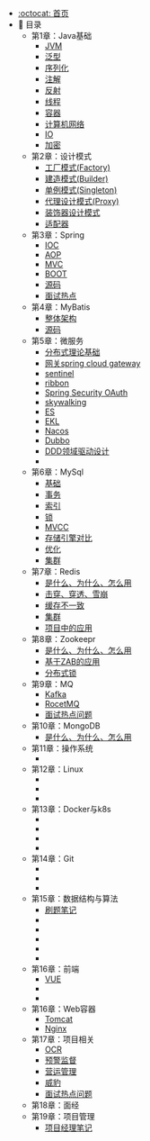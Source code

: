 - [:octocat: 首页](/README)
- :memo: 目录 
    - 第1章：Java基础
       - [JVM](./md/pdf/01-%E4%BB%8EJDK%E6%BA%90%E7%A0%81%E7%BA%A7%E5%88%AB%E5%BD%BB%E5%BA%95%E5%89%96%E6%9E%90JVM%E7%B1%BB%E5%8A%A0%E8%BD%BD%E6%9C%BA%E5%88%B6.pdf)
       - [泛型]()
       - [序列化]()
       - [注解]()
       - [反射]()
       - [线程]()
       - [容器]()
       - [计算机网络]()
       - [IO]()
       - [加密]()
    - 第2章：设计模式
       - [工厂模式(Factory)]()
       - [建造模式(Builder)]()
       - [单例模式(Singleton)]()
       - [代理设计模式(Proxy)]()
       - [装饰器设计模式]()
       - [适配器]()
    - 第3章：Spring
       - [IOC]()
       - [AOP]()
       - [MVC]() 
       - [BOOT]()
       - [源码]()
       - [面试热点]()    
    - 第4章：MyBatis
       - [整体架构]()  
       - [源码]()   
    - 第5章：微服务 
       - [分布式理论基础]() 
       - [网关spring cloud gateway]()   
       - [sentinel]()        
       - [ribbon]()  
       - [Spring Security OAuth]()
       - [skywalking]()
       - [ES]()
       - [EKL]()
       - [Nacos]()
       - [Dubbo]()
       - [DDD领域驱动设计]()
       - []()
    - 第6章：MySql
       - [基础]()
       - [事务]()
       - [索引]()
       - [锁]()
       - [MVCC]()
       - [存储引擎对比]()
       - [优化]()
       - [集群]()
    - 第7章：Redis
       - [是什么、为什么、怎么用]()
       - [击穿、穿透、雪崩]()
       - [缓存不一致]()
       - [集群]()
       - [项目中的应用]()
    - 第8章：Zookeepr
       - [是什么、为什么、怎么用]()
       - [基于ZAB的应用]()
       - [分布式锁]()
    - 第9章：MQ
       - [Kafka]()
       - [RocetMQ]()
       - [面试热点问题]()
    - 第10章：MongoDB
       - [是什么、为什么、怎么用]()
    - 第11章：操作系统
       - []()
    - 第12章：Linux
       - []()
       - []()
       - []()
    - 第13章：Docker与k8s
       - []()
       - []()
       - []()
       - []()  
    - 第14章：Git
       - []()
       - []()
       - []()
    - 第15章：数据结构与算法
         - [刷题笔记](https://github.com/yclty/myleetcode)  
         - []()
         - []()
         - []()
         - []()
         - []()
    - 第16章：前端
        - [VUE]()
        - []()
        - []()
    - 第16章：Web容器
        - [Tomcat]()        
        - [Nginx]()        
    - 第17章：项目相关
        - [OCR]()  
        - [预警监督]() 
        - [营运管理]() 
        - [威豹]()                   
        - [面试热点问题]()
    - 第18章：面经
    - 第19章：项目管理
        - [项目经理笔记](./md/idea-plugin/%23%20%E9%A1%B9%E7%9B%AE%E7%BB%8F%E7%90%86%E7%AC%94%E8%AE%B0.md)
